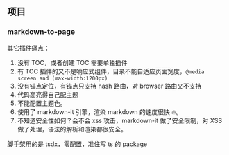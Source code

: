 ## 项目

### markdown-to-page

其它插件痛点：

1. 没有 TOC，或者创建 TOC 需要单独插件
2. 有 TOC 插件的又不是响应式组件，目录不能自适应页面宽度，`@media screen and (max-width:1200px)`
3. 没有锚点定位，有锚点只支持 hash 路由，对 browser 路由又不支持
4. 代码高亮得自己配主题
5. 不能配置主题色。
6. 使用了 markdown-it 引擎，渲染 markdown 的速度很快 🔥。
7. 不知道安全性如何？会不会 xss 攻击，markdown-it 做了安全限制，对 XSS 做了处理，语法的解析和渲染都很安全。

脚手架用的是 tsdx，零配置，准住写 ts 的 package
